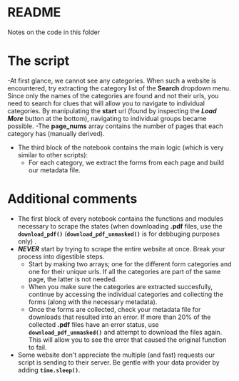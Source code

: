 # README

Notes on the code in this folder

# The script

-At first glance, we cannot see any categories. When such a website is encountered, try extracting the category list of the **Search** dropdown menu. Since only the names of the categories are found and not their urls, you need to search for clues that will allow you to navigate to individual categories. By manipulating the **start** url (found by inspecting the **_Load More_** button at the bottom), navigating to individual groups became possible.
-The **page_nums** array contains the number of pages that each category has (manually derived).

- The third block of the notebook contains the main logic (which is very similar to other scripts):
  - For each category, we extract the forms from each page and build our metadata file.

# Additional comments

- The first block of every notebook contains the functions and modules necessary to scrape the states (when downloading **.pdf** files, use the **`download_pdf()`** (**`download_pdf_unmasked()`** is for debbuging purposes only) .
- **_NEVER_** start by trying to scrape the entire website at once. Break your process into digestible steps.
  - Start by making two arrays; one for the different form categories and one for their unique urls. If all the categories are part of the same page, the latter is not needed.
  - When you make sure the categories are extracted succesfully, continue by accessing the individual categories and collecting the forms (along with the necessary metadata).
  - Once the forms are collected, check your metadata file for downloads that resulted into an error. If more than 20% of the collected **.pdf** files have an error status, use **`download_pdf_unmasked()`** and attempt to download the files again. This will allow you to see the error that caused the original function to fail.
- Some website don't appreciate the multiple (and fast) requests our script is sending to their server. Be gentle with your data provider by adding **`time.sleep()`**.

